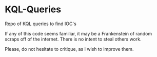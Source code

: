 # KQL-Queries
Repo of KQL queries to find IOC's

If any of this code seems familiar, it may be a Frankenstein of random scraps off of the internet. There is no intent to steal others work. 

Please, do not hesitate to critique, as I wish to improve them.
